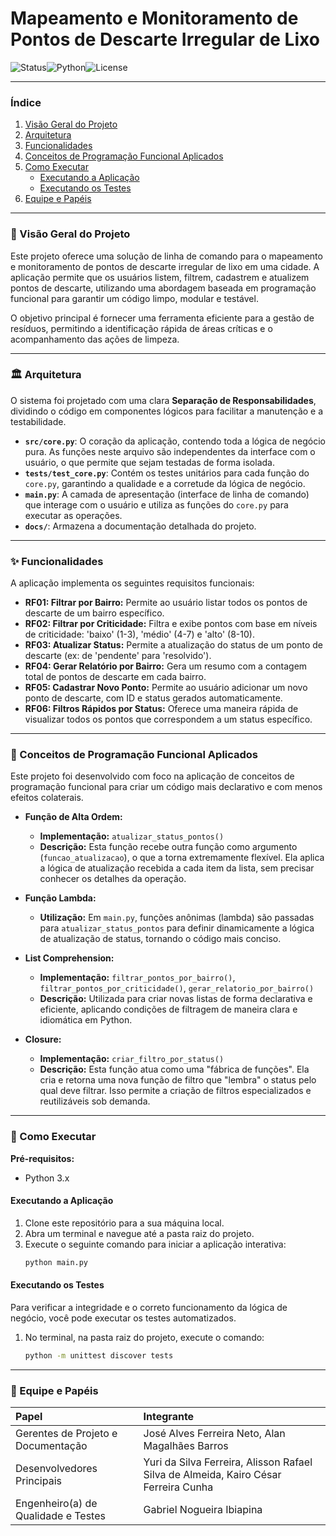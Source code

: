 # Mapeamento e Monitoramento de Pontos de Descarte Irregular de Lixo

![Status](https://img.shields.io/badge/Status-Conclu%C3%ADdo-brightgreen)![Python](https://img.shields.io/badge/Python-3.x-blue)![License](https://img.shields.io/badge/License-MIT-green)

---

### **Índice**

1.  [Visão Geral do Projeto](#-visão-geral-do-projeto)
2.  [Arquitetura](#-arquitetura)
3.  [Funcionalidades](#-funcionalidades)
4.  [Conceitos de Programação Funcional Aplicados](#-conceitos-de-programação-funcional-aplicados)
5.  [Como Executar](#-como-executar)
    *   [Executando a Aplicação](#executando-a-aplicação)
    *   [Executando os Testes](#executando-os-testes)
6.  [Equipe e Papéis](#-equipe-e-papéis)

---

### **🎯 Visão Geral do Projeto**

Este projeto oferece uma solução de linha de comando para o mapeamento e monitoramento de pontos de descarte irregular de lixo em uma cidade. A aplicação permite que os usuários listem, filtrem, cadastrem e atualizem pontos de descarte, utilizando uma abordagem baseada em programação funcional para garantir um código limpo, modular e testável.

O objetivo principal é fornecer uma ferramenta eficiente para a gestão de resíduos, permitindo a identificação rápida de áreas críticas e o acompanhamento das ações de limpeza.

---

### **🏛️ Arquitetura**

O sistema foi projetado com uma clara **Separação de Responsabilidades**, dividindo o código em componentes lógicos para facilitar a manutenção e a testabilidade.

*   **`src/core.py`**: O coração da aplicação, contendo toda a lógica de negócio pura. As funções neste arquivo são independentes da interface com o usuário, o que permite que sejam testadas de forma isolada.
*   **`tests/test_core.py`**: Contém os testes unitários para cada função do `core.py`, garantindo a qualidade e a corretude da lógica de negócio.
*   **`main.py`**: A camada de apresentação (interface de linha de comando) que interage com o usuário e utiliza as funções do `core.py` para executar as operações.
*   **`docs/`**: Armazena a documentação detalhada do projeto.

---

### **✨ Funcionalidades**

A aplicação implementa os seguintes requisitos funcionais:

*   **RF01: Filtrar por Bairro:** Permite ao usuário listar todos os pontos de descarte de um bairro específico.
*   **RF02: Filtrar por Criticidade:** Filtra e exibe pontos com base em níveis de criticidade: 'baixo' (1-3), 'médio' (4-7) e 'alto' (8-10).
*   **RF03: Atualizar Status:** Permite a atualização do status de um ponto de descarte (ex: de 'pendente' para 'resolvido').
*   **RF04: Gerar Relatório por Bairro:** Gera um resumo com a contagem total de pontos de descarte em cada bairro.
*   **RF05: Cadastrar Novo Ponto:** Permite ao usuário adicionar um novo ponto de descarte, com ID e status gerados automaticamente.
*   **RF06: Filtros Rápidos por Status:** Oferece uma maneira rápida de visualizar todos os pontos que correspondem a um status específico.

---

### **🧠 Conceitos de Programação Funcional Aplicados**

Este projeto foi desenvolvido com foco na aplicação de conceitos de programação funcional para criar um código mais declarativo e com menos efeitos colaterais.

*   **Função de Alta Ordem:**
    *   **Implementação:** `atualizar_status_pontos()`
    *   **Descrição:** Esta função recebe outra função como argumento (`funcao_atualizacao`), o que a torna extremamente flexível. Ela aplica a lógica de atualização recebida a cada item da lista, sem precisar conhecer os detalhes da operação.

*   **Função Lambda:**
    *   **Utilização:** Em `main.py`, funções anônimas (lambda) são passadas para `atualizar_status_pontos` para definir dinamicamente a lógica de atualização de status, tornando o código mais conciso.

*   **List Comprehension:**
    *   **Implementação:** `filtrar_pontos_por_bairro()`, `filtrar_pontos_por_criticidade()`, `gerar_relatorio_por_bairro()`
    *   **Descrição:** Utilizada para criar novas listas de forma declarativa e eficiente, aplicando condições de filtragem de maneira clara e idiomática em Python.

*   **Closure:**
    *   **Implementação:** `criar_filtro_por_status()`
    *   **Descrição:** Esta função atua como uma "fábrica de funções". Ela cria e retorna uma nova função de filtro que "lembra" o status pelo qual deve filtrar. Isso permite a criação de filtros especializados e reutilizáveis sob demanda.

---

### **🚀 Como Executar**

**Pré-requisitos:**
*   Python 3.x

#### **Executando a Aplicação**

1.  Clone este repositório para a sua máquina local.
2.  Abra um terminal e navegue até a pasta raiz do projeto.
3.  Execute o seguinte comando para iniciar a aplicação interativa:
    ```bash
    python main.py
    ```

#### **Executando os Testes**

Para verificar a integridade e o correto funcionamento da lógica de negócio, você pode executar os testes automatizados.

1.  No terminal, na pasta raiz do projeto, execute o comando:
    ```bash
    python -m unittest discover tests
    ```

---

### **🤝 Equipe e Papéis**

| Papel | Integrante |
| :--- | :--- |
| Gerentes de Projeto e Documentação | José Alves Ferreira Neto, Alan Magalhães Barros |
| Desenvolvedores Principais | Yuri da Silva Ferreira, Alisson Rafael Silva de Almeida, Kairo César Ferreira Cunha |
| Engenheiro(a) de Qualidade e Testes | Gabriel Nogueira Ibiapina |